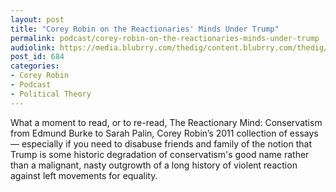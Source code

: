 ```yaml
---
layout: post
title: "Corey Robin on the Reactionaries' Minds Under Trump"
permalink: podcast/corey-robin-on-the-reactionaries-minds-under-trump
audiolink: https://media.blubrry.com/thedig/content.blubrry.com/thedig/The_Dig-EP17-Robin.mp3
post_id: 684
categories: 
- Corey Robin
- Podcast
- Political Theory
---
```


What a moment to read, or to re-read, The Reactionary Mind: Conservatism from Edmund Burke to Sarah Palin, Corey Robin’s 2011 collection of essays — especially if you need to disabuse friends and family of the notion that Trump is some historic degradation of conservatism's good name rather than a malignant, nasty outgrowth of a long history of violent reaction against left movements for equality.